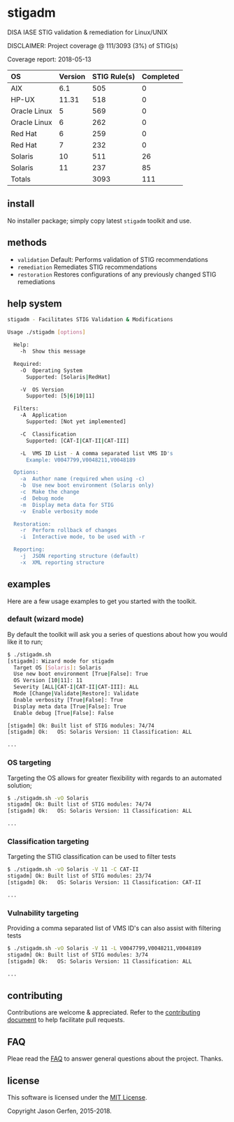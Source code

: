 # stigadm

DISA IASE STIG validation & remediation for Linux/UNIX

DISCLAIMER: Project coverage @ 111/3093 (3%) of STIG(s)

Coverage report: 2018-05-13

| OS            | Version   | STIG Rule(s)   | Completed |
| :---          | :---      | :---           | :---      |
| AIX           | 6.1       | 505            | 0         |
| HP-UX         | 11.31     | 518            | 0         |
| Oracle Linux  | 5         | 569            | 0         |
| Oracle Linux  | 6         | 262            | 0         |
| Red Hat       | 6         | 259            | 0         |
| Red Hat       | 7         | 232            | 0         |
| Solaris       | 10        | 511            | 26        |
| Solaris       | 11        | 237            | 85        |
| Totals        |           | 3093           | 111       |

## install ##
No installer package; simply copy latest `stigadm` toolkit and use.

## methods ##

* `validation`      Default: Performs validation of STIG recommendations
* `remediation`     Remediates STIG recommendations
* `restoration`     Restores configurations of any previously changed STIG remediations


## help system ##

```sh
stigadm - Facilitates STIG Validation & Modifications

Usage ./stigadm [options]

  Help:
    -h  Show this message

  Required:
    -O  Operating System
      Supported: [Solaris|RedHat]

    -V  OS Version
      Supported: [5|6|10|11]

  Filters:
    -A  Application
      Supported: [Not yet implemented]

    -C  Classification
      Supported: [CAT-I|CAT-II|CAT-III]

    -L  VMS ID List - A comma separated list VMS ID's
      Example: V0047799,V0048211,V0048189

  Options:
    -a  Author name (required when using -c)
    -b  Use new boot environment (Solaris only)
    -c  Make the change
    -d  Debug mode
    -m  Display meta data for STIG
    -v  Enable verbosity mode

  Restoration:
    -r  Perform rollback of changes
    -i  Interactive mode, to be used with -r

  Reporting:
    -j  JSON reporting structure (default)
    -x  XML reporting structure

```

## examples ##
Here are a few usage examples to get you started with the toolkit.

### default (wizard mode)
By default the toolkit will ask you a series of questions about how you would like it to run;

```sh
$ ./stigadm.sh
[stigadm]: Wizard mode for stigadm
  Target OS [Solaris]: Solaris
  Use new boot environment [True|False]: True
  OS Version [10|11]: 11
  Severity [ALL|CAT-I|CAT-II|CAT-III]: ALL
  Mode [Change|Validate|Restore]: Validate
  Enable verbosity [True|False]: True
  Display meta data [True|False]: True
  Enable debug [True|False]: False

[stigadm] Ok: Built list of STIG modules: 74/74
[stigadm] Ok:   OS: Solaris Version: 11 Classification: ALL

...
```

### OS targeting
Targeting the OS allows for greater flexibility with regards to an automated solution;

```sh
$ ./stigadm.sh -vO Solaris
stigadm] Ok: Built list of STIG modules: 74/74
[stigadm] Ok:   OS: Solaris Version: 11 Classification: ALL

...
```

### Classification targeting
Targeting the STIG classification can be used to filter tests

```sh
$ ./stigadm.sh -vO Solaris -V 11 -C CAT-II
stigadm] Ok: Built list of STIG modules: 23/74
[stigadm] Ok:   OS: Solaris Version: 11 Classification: CAT-II

...
```

### Vulnability targeting
Providing a comma separated list of VMS ID's can also assist with filtering tests

```sh
$ ./stigadm.sh -vO Solaris -V 11 -L V0047799,V0048211,V0048189
stigadm] Ok: Built list of STIG modules: 3/74
[stigadm] Ok:   OS: Solaris Version: 11 Classification: ALL

...
```

## contributing ##

Contributions are welcome & appreciated. Refer to the [contributing document](https://github.com/jas-/stigadm/blob/master/CONTRIBUTING.md)
to help facilitate pull requests.

## FAQ ##
Pleae read the [FAQ](https://github.com/stigadm/stigadm/wiki/FAQ) to answer general questions about the project. Thanks.


## license ##

This software is licensed under the [MIT License](https://github.com/jas-/stigadm/blob/master/LICENSE).

Copyright Jason Gerfen, 2015-2018.
